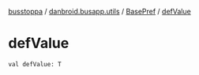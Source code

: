 [busstoppa](../../index.md) / [danbroid.busapp.utils](../index.md) / [BasePref](index.md) / [defValue](./def-value.md)

# defValue

`val defValue: T`